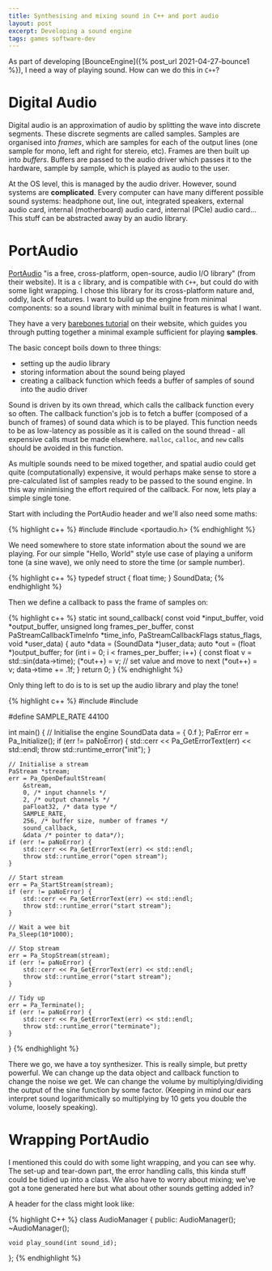 ```yaml
---
title: Synthesising and mixing sound in C++ and port audio
layout: post
excerpt: Developing a sound engine
tags: games software-dev
---
```


As part of developing [BounceEngine]({% post_url 2021-04-27-bounce1 %}), I
need a way of playing sound. How can we do this in `C++`?

# Digital Audio

Digital audio is an approximation of audio by splitting the wave into discrete
segments. These discrete segments are called samples. Samples are organised into
*frames*, which are samples for each of the output lines (one sample for mono,
left and right for stereio, etc). Frames are then built up into *buffers*.
Buffers are passed to the audio driver which passes it to the hardware, sample
by sample, which is played as audio to the user.

At the OS level, this is managed by the audio driver. However, sound systems are
**complicated**. Every computer can have many different possible sound systems:
headphone out, line out, integrated speakers, external audio card, internal
(motherboard) audio card, internal (PCIe) audio card... This stuff can be
abstracted away by an audio library.

# PortAudio

[PortAudio](http://www.portaudio.com/) "is a free, cross-platform, open-source,
audio I/O library" (from their website). It is a `c` library, and is compatible
with `C++`, but could do with some light wrapping. I chose this library for its
cross-platform nature and, oddly, lack of features. I want to build up the
engine from minimal components: so a sound library with minimal built in
features is what I want.

They have a very [barebones
tutorial](http://files.portaudio.com/docs/v19-doxydocs/tutorial_start.html) on
their website, which guides you through putting together a minimal example
sufficient for playing **samples**.

The basic concept boils down to three things:
- setting up the audio library
- storing information about the sound being played
- creating a callback function which feeds a buffer of samples of sound into the audio
  driver

Sound is driven by its own thread, which calls the callback function every so
often. The callback function's job is to fetch a buffer (composed of a bunch of
frames) of sound data which is to be played. This function needs to be as
low-latency as possible as it is called on the sound thread - all expensive
calls must be made elsewhere. `malloc`, `calloc`, and `new` calls should be
avoided in this function.

As multiple sounds need to be mixed together, and spatial audio could get
quite (computationally) expensive, it would perhaps make sense to store a
pre-calculated list of samples ready to be passed to the sound engine. In this
way minimising the effort required of the callback. For now, lets play a simple
single tone.

Start with including the PortAudio header and we'll also need some maths:

{% highlight c++ %}
#include <cmath>
#include <portaudio.h>
{% endhighlight %}

We need somewhere to store state information about the sound we are playing. For
our simple "Hello, World" style use case of playing a uniform tone (a sine
wave), we only need to store the time (or sample number).

{% highlight c++ %}
typedef struct {
  float time;
} SoundData;
{% endhighlight %}

Then we define a callback to pass the frame of samples on:

{% highlight c++ %}
static int sound_callback(
        const void *input_buffer, void *output_buffer,
        unsigned long frames_per_buffer,
        const PaStreamCallbackTimeInfo *time_info,
        PaStreamCallbackFlags status_flags,
        void *user_data)
{
    auto *data = (SoundData *)user_data;
    auto *out = (float *)output_buffer;
    for (int i = 0; i < frames_per_buffer; i++) {
        const float v = std::sin(data->time);
        (*out++) = v; // set value and move to next
        (*out++) = v;
        data->time += .1f;
    }
    return 0;
}
{% endhighlight %}

Only thing left to do is to is set up the audio library and play the tone!

{% highlight c++ %}
#include <stdexcept>
#include <iostream>

#define SAMPLE_RATE 44100

int main()
{
    // Initialise the engine
    SoundData data = { 0.f };
    PaError err = Pa_Initialize();
    if (err != paNoError) {
        std::cerr << Pa_GetErrorText(err) << std::endl;
        throw std::runtime_error("init");
    }

    // Initialise a stream
    PaStream *stream;
    err = Pa_OpenDefaultStream(
        &stream,
        0, /* input channels */
        2, /* output channels */
        paFloat32, /* data type */
        SAMPLE_RATE,
        256, /* buffer size, number of frames */
        sound_callback,
        &data /* pointer to data*/);
    if (err != paNoError) {
        std::cerr << Pa_GetErrorText(err) << std::endl;
        throw std::runtime_error("open stream");
    }

    // Start stream
    err = Pa_StartStream(stream);
    if (err != paNoError) {
        std::cerr << Pa_GetErrorText(err) << std::endl;
        throw std::runtime_error("start stream");
    }

    // Wait a wee bit
    Pa_Sleep(10*1000);

    // Stop stream
    err = Pa_StopStream(stream);
    if (err != paNoError) {
        std::cerr << Pa_GetErrorText(err) << std::endl;
        throw std::runtime_error("start stream");
    }

    // Tidy up
    err = Pa_Terminate();
    if (err != paNoError) {
        std::cerr << Pa_GetErrorText(err) << std::endl;
        throw std::runtime_error("terminate");
    }
}
{% endhighlight %}

There we go, we have a toy synthesizer. This is really simple, but pretty
powerful. We can change up the data object and callback function to change the
noise we get. We can change the volume by multiplying/dividing the output of the
sine function by some factor. (Keeping in mind our ears interpret sound
logarithmically so multiplying by 10 gets you double the volume, loosely
speaking).

# Wrapping PortAudio

I mentioned this could do with some light wrapping, and you can see why. The
set-up and tear-down part, the error handling calls, this kinda stuff could be
tidied up into a class. We also have to worry about mixing; we've got a tone
generated here but what about other sounds getting added in?

A header for the class might look like:

{% highlight C++ %}
class AudioManager {
public:
    AudioManager();
    ~AudioManager();

    void play_sound(int sound_id);
};
{% endhighlight %}
